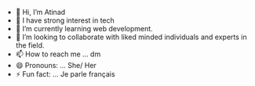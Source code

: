 - 👋 Hi, I’m Atinad
- 👀 I have strong interest in tech
- 🌱 I’m currently learning web development.
- 💞️ I’m looking to collaborate with liked minded individuals and experts in the field.
- 📫 How to reach me ... dm
- 😄 Pronouns: ... She/ Her
- ⚡ Fun fact: ... Je parle français

<!---
Atinadcodes/Atinadcodes is a ✨ special ✨ repository because its `README.md` (this file) appears on your GitHub profile.
You can click the Preview link to take a look at your changes.
--->
